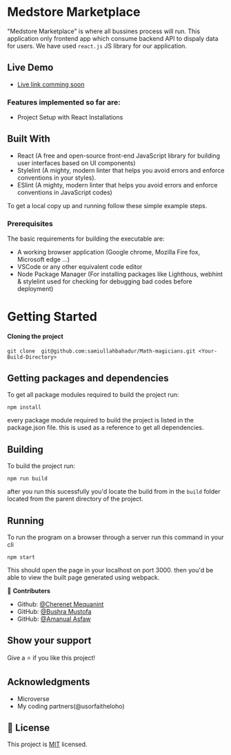 # Medstore Marketplace


"Medstore Marketplace" is where all bussines process will run. This application only frontend app which consume backend API to dispaly data for users. We have used `react.js` JS library for our application.


## Live Demo

- [Live link comming soon](localhost:3000)


### Features implemented so far are:

- Project Setup with React Installations

## Built With

- React (A free and open-source front-end JavaScript library for building user interfaces based on UI components)
- Stylelint (A mighty, modern linter that helps you avoid errors and enforce conventions in your styles).
- ESlint (A mighty, modern linter that helps you avoid errors and enforce conventions in JavaScript codes)

To get a local copy up and running follow these simple example steps.

### Prerequisites

The basic requirements for building the executable are:

- A working browser application (Google chrome, Mozilla Fire fox, Microsoft edge ...)
- VSCode or any other equivalent code editor
- Node Package Manager (For installing packages like Lighthous, webhint & stylelint used for checking for debugging bad codes before deployment)

# Getting Started

#### Cloning the project

```
git clone  git@github.com:samiullahbahadur/Math-magicians.git <Your-Build-Directory>
```

## Getting packages and dependencies

To get all package modules required to build the project run:

```
npm install
```

every package module required to build the project is listed in the package.json file. this is used as a reference to get all dependencies.

## Building

To build the project run:

```
npm run build
```

after you run this sucessfully you'd locate the build from in the `build` folder located from the parent directory of the project.

## Running

To run the program on a browser through a server run this command in your cli

```
npm start
```

This should open the page in your localhost on port 3000. then you'd be able to view the built page generated using webpack.

👤 **Contributers**

- Github: [@Cherenet Mequanint](https://github.com/Chernet-Mequanent)
- GitHub: [@Bushra Mustofa](https://github.com/bushmusi)
- GitHub: [@Amanual Asfaw](https://github.com/amanuelasfaw)

## Show your support

Give a ⭐️ if you like this project!

## Acknowledgments

- Microverse
- My coding partners(@usorfaitheloho)

## 📝 License

This project is [MIT](./MIT.md) licensed.
